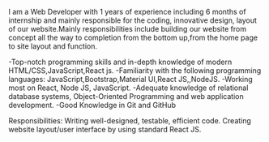 I am a Web Developer with 1 years of experience including 6 months of internship and mainly responsible for the coding, innovative design, layout of our website.Mainly responsibilities include building our website from concept all the way to completion from the bottom up,from the home page to site layout and function.

-Top-notch programming skills and in-depth knowledge of modern HTML/CSS,JavaScript,React js.
-Familiarity with the following programming languages: JavaScript,Bootstrap,Material UI,React JS,,NodeJS.
-Working most on React, Node JS, JavaScript.
-Adequate knowledge of relational database systems, Object-Oriented Programming and web application development.
-Good Knowledge in Git and GitHub

Responsibilities:
Writing well-designed, testable, efficient code.
Creating website layout/user interface by using standard React JS.

